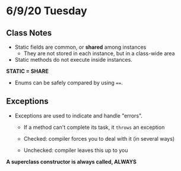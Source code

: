 # 6/9/20 Tuesday 

## Class Notes 
- Static fields are common, or **shared** among instances 
  - They are not stored in each instance, but in a class-wide area 
- Static methods do not execute inside instances. 

**STATIC = SHARE**

  - Enums can be safely compared by using `==`. 

## Exceptions 
- Exceptions are used to indicate and handle "errors". 
  - If a method can't complete its task, it `throws` an exception

  - Checked: compiler forces you to deal with it (in several ways)
  - Unchecked: compiler leaves this up to you 

**A superclass constructor is always called, ALWAYS**


